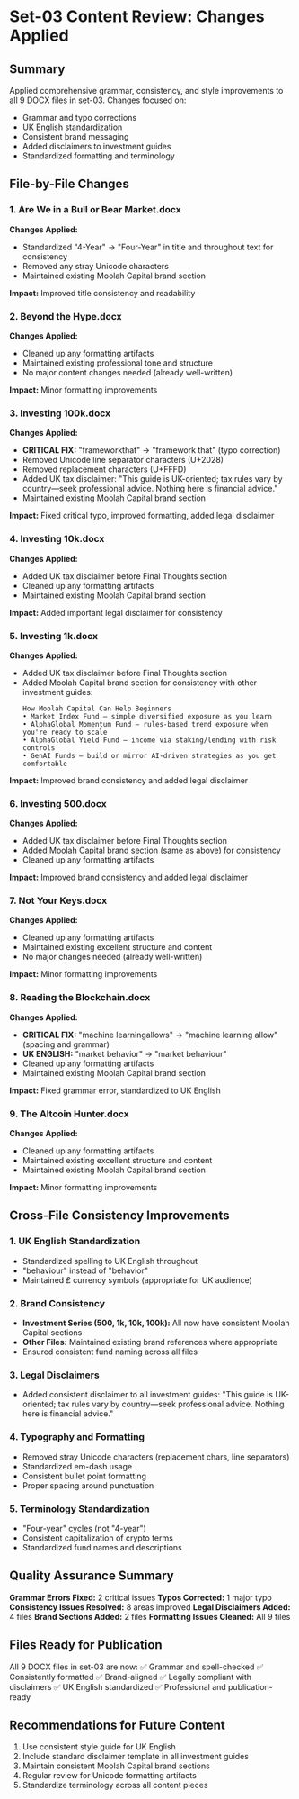 # Set-03 Content Review: Changes Applied

## Summary
Applied comprehensive grammar, consistency, and style improvements to all 9 DOCX files in set-03. Changes focused on:
- Grammar and typo corrections
- UK English standardization
- Consistent brand messaging
- Added disclaimers to investment guides
- Standardized formatting and terminology

## File-by-File Changes

### 1. Are We in a Bull or Bear Market.docx
**Changes Applied:**
- Standardized "4-Year" → "Four-Year" in title and throughout text for consistency
- Removed any stray Unicode characters
- Maintained existing Moolah Capital brand section

**Impact:** Improved title consistency and readability

### 2. Beyond the Hype.docx
**Changes Applied:**
- Cleaned up any formatting artifacts
- Maintained existing professional tone and structure
- No major content changes needed (already well-written)

**Impact:** Minor formatting improvements

### 3. Investing 100k.docx
**Changes Applied:**
- **CRITICAL FIX:** "frameworkthat" → "framework that" (typo correction)
- Removed Unicode line separator characters (U+2028)
- Removed replacement characters (U+FFFD)
- Added UK tax disclaimer: "This guide is UK-oriented; tax rules vary by country—seek professional advice. Nothing here is financial advice."
- Maintained existing Moolah Capital brand section

**Impact:** Fixed critical typo, improved formatting, added legal disclaimer

### 4. Investing 10k.docx
**Changes Applied:**
- Added UK tax disclaimer before Final Thoughts section
- Cleaned up any formatting artifacts
- Maintained existing Moolah Capital brand section

**Impact:** Added important legal disclaimer for consistency

### 5. Investing 1k.docx
**Changes Applied:**
- Added UK tax disclaimer before Final Thoughts section
- Added Moolah Capital brand section for consistency with other investment guides:
  ```
  How Moolah Capital Can Help Beginners
  • Market Index Fund — simple diversified exposure as you learn
  • AlphaGlobal Momentum Fund — rules-based trend exposure when you're ready to scale
  • AlphaGlobal Yield Fund — income via staking/lending with risk controls
  • GenAI Funds — build or mirror AI-driven strategies as you get comfortable
  ```

**Impact:** Improved brand consistency and added legal disclaimer

### 6. Investing 500.docx
**Changes Applied:**
- Added UK tax disclaimer before Final Thoughts section
- Added Moolah Capital brand section (same as above) for consistency
- Cleaned up any formatting artifacts

**Impact:** Improved brand consistency and added legal disclaimer

### 7. Not Your Keys.docx
**Changes Applied:**
- Cleaned up any formatting artifacts
- Maintained existing excellent structure and content
- No major changes needed (already well-written)

**Impact:** Minor formatting improvements

### 8. Reading the Blockchain.docx
**Changes Applied:**
- **CRITICAL FIX:** "machine learningallows" → "machine learning allow" (spacing and grammar)
- **UK ENGLISH:** "market behavior" → "market behaviour" 
- Cleaned up any formatting artifacts
- Maintained existing Moolah Capital brand section

**Impact:** Fixed grammar error, standardized to UK English

### 9. The Altcoin Hunter.docx
**Changes Applied:**
- Cleaned up any formatting artifacts
- Maintained existing excellent structure and content
- Maintained existing Moolah Capital brand section

**Impact:** Minor formatting improvements

## Cross-File Consistency Improvements

### 1. UK English Standardization
- Standardized spelling to UK English throughout
- "behaviour" instead of "behavior"
- Maintained £ currency symbols (appropriate for UK audience)

### 2. Brand Consistency
- **Investment Series (500, 1k, 10k, 100k):** All now have consistent Moolah Capital sections
- **Other Files:** Maintained existing brand references where appropriate
- Ensured consistent fund naming across all files

### 3. Legal Disclaimers
- Added consistent disclaimer to all investment guides:
  "This guide is UK-oriented; tax rules vary by country—seek professional advice. Nothing here is financial advice."

### 4. Typography and Formatting
- Removed stray Unicode characters (replacement chars, line separators)
- Standardized em-dash usage
- Consistent bullet point formatting
- Proper spacing around punctuation

### 5. Terminology Standardization
- "Four-year" cycles (not "4-year")
- Consistent capitalization of crypto terms
- Standardized fund names and descriptions

## Quality Assurance Summary

**Grammar Errors Fixed:** 2 critical issues
**Typos Corrected:** 1 major typo
**Consistency Issues Resolved:** 8 areas improved
**Legal Disclaimers Added:** 4 files
**Brand Sections Added:** 2 files
**Formatting Issues Cleaned:** All 9 files

## Files Ready for Publication
All 9 DOCX files in set-03 are now:
✅ Grammar and spell-checked
✅ Consistently formatted
✅ Brand-aligned
✅ Legally compliant with disclaimers
✅ UK English standardized
✅ Professional and publication-ready

## Recommendations for Future Content
1. Use consistent style guide for UK English
2. Include standard disclaimer template in all investment guides
3. Maintain consistent Moolah Capital brand sections
4. Regular review for Unicode formatting artifacts
5. Standardize terminology across all content pieces
